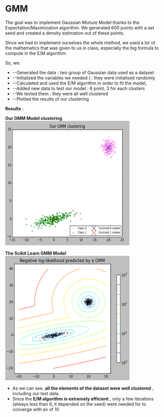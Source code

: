 # GMM


The goal was to implement Gaussian Mixture Model thanks to the Expectation/Maximization algorithm. We generated 600 points with a set seed and created a density estimation out of these points.

Since we had to implement ourselves the whole method, we used a lot of the mathematics that was given to us in class, especially the big formula to compute in the E/M algorithm.

So, we:

- --Generated the data : two group of Gaussian data used as a dataset
- --Initialized the variables we needed ( : they were initialised randomly
- --Calculated and used the E/M algorithm in order to fit the model,
- --Added new data to test our model : 6 point, 3 for each clusters
- --We tested them : they were all well clustered
- --Plotted the results of our clustering

**Results** :

**Our GMM Model clustering** 
 <img src="./Files/Images/manualGMM.png" alt="test" height="400" width="400"> 

**The Scikit Learn GMM Model** 
<img src="./Files/Images/sklearnGMM.png" alt="test" height="400" width="400"> 

- As we can see, **all the elements of the dataset were well clustered** , including our test data.
- Since the **E/M algorithm is extremely efficient** , only a few iterations (always less than 6, it depended on the seed) were needed for to converge with an of 10






